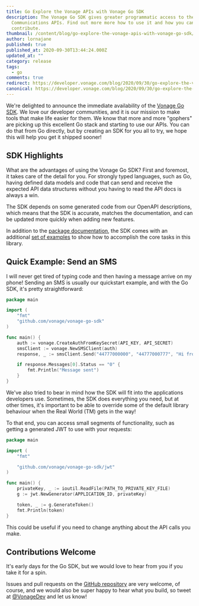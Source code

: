 ```yaml
---
title: Go Explore the Vonage APIs with Vonage Go SDK
description: The Vonage Go SDK gives greater programmatic access to the Vonage
  Communications APIs. Find out more more how to use it and how you can
  contribute.
thumbnail: /content/blog/go-explore-the-vonage-apis-with-vonage-go-sdk/Blog_Vonage_GoSDK_1200x600.png
author: lornajane
published: true
published_at: 2020-09-30T13:44:24.000Z
updated_at: ""
category: release
tags:
  - go
comments: true
redirect: https://developer.vonage.com/blog/2020/09/30/go-explore-the-vonage-apis-with-vonage-go-sdk
canonical: https://developer.vonage.com/blog/2020/09/30/go-explore-the-vonage-apis-with-vonage-go-sdk
---
```


We're delighted to announce the immediate availability of the [Vonage Go SDK](https://github.com/Vonage/vonage-go-sdk). We love our developer communities, and it is our mission to make tools that make life easier for them. We know that more and more "gophers" are picking up this excellent Go stack and starting to use our APIs. You can do that from Go directly, but by creating an SDK for you all to try, we hope this will help you get it shipped sooner!

## SDK Highlights

What are the advantages of using the Vonage Go SDK? First and foremost, it takes care of the detail for you. For strongly typed languages, such as Go, having defined data models and code that can send and receive the expected API data structures without you having to read the API docs is always a win.

The SDK depends on some generated code from our OpenAPI descriptions, which means that the SDK is accurate, matches the documentation, and can be updated more quickly when adding new features.

In addition to the [package documentation](https://pkg.go.dev/mod/github.com/vonage/vonage-go-sdk), the SDK comes with an additional [set of examples](https://vonage.github.io/vonage-go-sdk/) to show how to accomplish the core tasks in this library.

## Quick Example: Send an SMS

I will never get tired of typing code and then having a message arrive on my phone! Sending an SMS is usually our quickstart example, and with the Go SDK, it's pretty straightforward:

```go
package main

import (
	"fmt"
	"github.com/vonage/vonage-go-sdk"
)

func main() {
	auth := vonage.CreateAuthFromKeySecret(API_KEY, API_SECRET)
	smsClient := vonage.NewSMSClient(auth)
	response, _ := smsClient.Send("44777000000", "44777000777", "Hi from golang", vonage.SMSOpts{})

	if response.Messages[0].Status == "0" {
		fmt.Println("Message sent")
	}
}
```

We've also tried to bear in mind how the SDK will fit into the applications developers use. Sometimes, the SDK does everything you need, but at other times, it's important to be able to override some of the default library behaviour when the Real World (TM) gets in the way!

To that end, you can access small segments of functionality, such as getting a generated JWT to use with your requests:

```go
package main

import (
	"fmt"

	"github.com/vonage/vonage-go-sdk/jwt"
)

func main() {
    privateKey, _ := ioutil.ReadFile(PATH_TO_PRIVATE_KEY_FILE)
    g := jwt.NewGenerator(APPLICATION_ID, privateKey)

    token, _ := g.GenerateToken()
    fmt.Println(token)
}
```

This could be useful if you need to change anything about the API calls you make.

## Contributions Welcome

It's early days for the Go SDK, but we would love to hear from you if you take it for a spin.

Issues and pull requests on the [GitHub repository](https://github.com/Vonage/vonage-go-sdk) are very welcome, of course, and we would also be super happy to hear what you build, so tweet at [@VonageDev](https://twitter.com/VonageDev) and let us know!